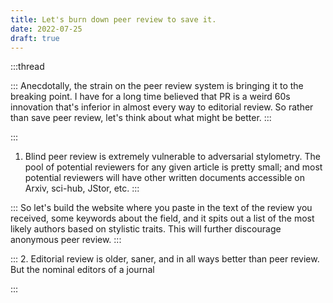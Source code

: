 ```yaml
---
title: Let's burn down peer review to save it.
date: 2022-07-25
draft: true
---
```


:::thread

:::
Anecdotally, the strain on the peer review system is bringing it to the breaking point. I have for a long time believed that PR is a weird 60s innovation that's inferior in almost every way to editorial review. So rather than save peer review, let's think about what might be better.
:::

:::

1. Blind peer review is extremely vulnerable to adversarial stylometry. The pool of potential reviewers for any given article is pretty small; and
   most potential reviewers will have other written documents accessible on Arxiv, sci-hub, JStor, etc.
   :::

:::
So let's build the website where you paste in the text of the review you received, some keywords about the field, and it spits out a list of the most likely authors based on stylistic traits. This will further discourage anonymous peer review.
:::

::: 2. Editorial review is older, saner, and in all ways better than peer review. But the nominal editors of a journal

:::
